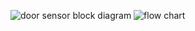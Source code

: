 ![door sensor block diagram](https://user-images.githubusercontent.com/101561224/164651000-c520b204-7a16-4db6-8b92-9f72ad5e16c7.JPG)
![flow chart](https://user-images.githubusercontent.com/101561224/164651017-42bff30f-e680-4508-94aa-c69a6cb93df9.JPG)
